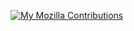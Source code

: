 [![My Mozilla Contributions](https://www.mozilla.org/media/img/trademarks/mozilla-logo-tm.37d6edeabfd7.svg)](https://phabricator.services.mozilla.com/p/cvl123abc/)
